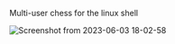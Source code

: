 Multi-user chess for the linux shell

![Screenshot from 2023-06-03 18-02-58](https://github.com/nzlatkov/chess/assets/44267903/06571245-6c0d-4c9b-98e0-86b076aed636)
